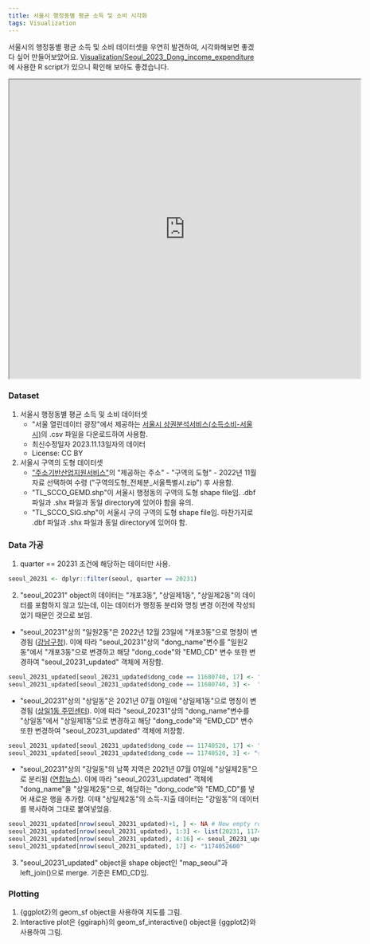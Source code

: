 ```yaml
---
title: 서울시 행정동별 평균 소득 및 소비 시각화
tags: Visualization
---
```


서울시의 행정동별 평균 소득 및 소비 데이터셋을 우연히 발견하여, 시각화해보면 좋겠다 싶어 만들어보았어요.
[Visualization/Seoul_2023_Dong_income_expenditure](https://github.com/gaba-tope/Visualization/tree/1f9327faee7ed927b0cef57bbee878552f5afba3/Seoul_2023_Dong_income_expenditure)에 사용한 R script가 있으니 확인해 보아도 좋겠습니다.

  <iframe id="Seoul_dong"
      width="140%"
      height = "600"
      src="https://rawcdn.githack.com/gaba-tope/Visualization/1f9327faee7ed927b0cef57bbee878552f5afba3/Seoul_2023_Dong_income_expenditure/girafe_map_int.html">
  </iframe>


### Dataset
1. 서울시 행정동별 평균 소득 및 소비 데이터셋
    - "서울 열린데이터 광장"에서 제공하는 [서울시 상권분석서비스(소득소비-서울시)](https://data.seoul.go.kr/dataList/OA-22168/S/1/datasetView.do)의 .csv 파일을 다운로드하여 사용함. 
    - 최신수정일자 2023.11.13일자의 데이터
    - License: CC BY
2. 서울시 구역의 도형 데이터셋
    - ["주소기반산업지원서비스"]("https://business.juso.go.kr/")의 "제공하는 주소" - "구역의 도형" - 2022년 11월 자료 선택하여 수령 ("구역의도형_전체분_서울특별시.zip") 후 사용함.
    - "TL_SCCO_GEMD.shp"이 서울시 행정동의 구역의 도형 shape file임. .dbf 파일과 .shx 파일과 동일 directory에 있어야 함을 유의.
    - "TL_SCCO_SIG.shp"이 서울시 구의 구역의 도형 shape file임. 마찬가지로 .dbf 파일과 .shx 파일과 동일 directory에 있어야 함.

### Data 가공
1. quarter == 20231 조건에 해당하는 데이터만 사용.<br>
```r
seoul_20231 <- dplyr::filter(seoul, quarter == 20231)
```
2. "seoul_20231" object의 데이터는 "개포3동", "상일제1동", "상일제2동"의 데이터를 포함하지 않고 있는데, 이는 데이터가 행정동 분리와 명칭 변경 이전에 작성되었기 때문인 것으로 보임.
- "seoul_20231"상의 "일원2동"은 2022년 12월 23일에 "개포3동"으로 명칭이 변경됨 ([강남구청](https://www.gangnam.go.kr/board/B_000031/1072853/view.do?mid=ID01_0313)). 이에 따라 "seoul_20231"상의 "dong_name"변수를 "일원2동"에서 "개포3동"으로 변경하고 해당 "dong_code"와 "EMD_CD" 변수 또한 변경하여 "seoul_20231_updated" 객체에 저장함.<br>
```r
seoul_20231_updated[seoul_20231_updated$dong_code == 11680740, 17] <- "1168067500" # 일원2동 -> 개포3동 renamed
seoul_20231_updated[seoul_20231_updated$dong_code == 11680740, 3] <-  "개포3동" # 일원2동 -> 개포3동 renamed
```
- "seoul_20231"상의 "상일동"은 2021년 07월 01일에 "상일제1동"으로 명칭이 변경됨 ([상일1동 주민센터](https://www.gangdong.go.kr/web/dongrenew/contents/sangil_010_010)). 이에 따라 "seoul_20231"상의 "dong_name"변수를 "상일동"에서 "상일제1동"으로 변경하고 해당 "dong_code"와 "EMD_CD" 변수 또한 변경하여 "seoul_20231_updated" 객체에 저장함.<br>
```r
seoul_20231_updated[seoul_20231_updated$dong_code == 11740520, 17] <- "1174052500" # 상일동 -> 상일제1동 renamed
seoul_20231_updated[seoul_20231_updated$dong_code == 11740520, 3] <- "상일제1동" # 상일동 -> 상일제1동 renamed
```
- "seoul_20231"상의 "강일동"의 남쪽 지역은 2021년 07월 01일에 "상일제2동"으로 분리됨 ([연합뉴스](https://www.yna.co.kr/view/AKR20210621039600004)). 이에 따라 "seoul_20231_updated" 객체에 "dong_name"을 "상일제2동"으로, 해당하는 "dong_code"와 "EMD_CD"를 넣어 새로운 행을 추가함. 이때 "상일제2동"의 소득-지출 데이터는 "강일동"의 데이터를 복사하여 그대로 붙여넣었음. <br>
```r
seoul_20231_updated[nrow(seoul_20231_updated)+1, ] <- NA # New empty row added
seoul_20231_updated[nrow(seoul_20231_updated), 1:3] <- list(20231, 11740526,"상일제2동") # 상일제2동 row added (South region of 강일동 became 상일제2동)
seoul_20231_updated[nrow(seoul_20231_updated), 4:16] <- seoul_20231_updated[283, 4:16] # 상일제2동 data is the same as 강일동. 
seoul_20231_updated[nrow(seoul_20231_updated), 17] <- "1174052600"
```
3. "seoul_20231_updated" object을 shape object인 "map_seoul"과 left_join()으로 merge. 기준은 EMD_CD임.

### Plotting
1. {ggplot2}의 geom_sf object을 사용하여 지도를 그림. 
2. Interactive plot은 {ggiraph}의 geom_sf_interactive() object을 {ggplot2}와 사용하여 그림.


